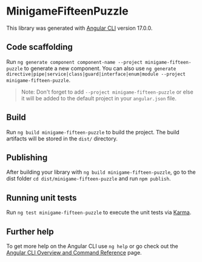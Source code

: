 # MinigameFifteenPuzzle

This library was generated with [Angular CLI](https://github.com/angular/angular-cli) version 17.0.0.

## Code scaffolding

Run `ng generate component component-name --project minigame-fifteen-puzzle` to generate a new component. You can also use `ng generate directive|pipe|service|class|guard|interface|enum|module --project minigame-fifteen-puzzle`.
> Note: Don't forget to add `--project minigame-fifteen-puzzle` or else it will be added to the default project in your `angular.json` file. 

## Build

Run `ng build minigame-fifteen-puzzle` to build the project. The build artifacts will be stored in the `dist/` directory.

## Publishing

After building your library with `ng build minigame-fifteen-puzzle`, go to the dist folder `cd dist/minigame-fifteen-puzzle` and run `npm publish`.

## Running unit tests

Run `ng test minigame-fifteen-puzzle` to execute the unit tests via [Karma](https://karma-runner.github.io).

## Further help

To get more help on the Angular CLI use `ng help` or go check out the [Angular CLI Overview and Command Reference](https://angular.io/cli) page.
